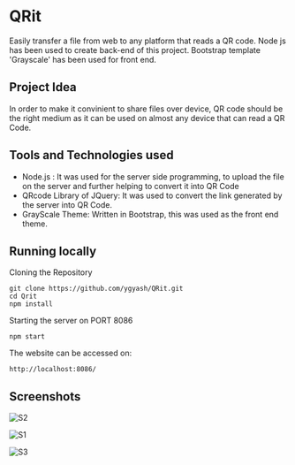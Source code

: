 # QRit
Easily transfer a file from web to any platform that reads a QR code. Node js has been used to create back-end of this project. Bootstrap template 'Grayscale' has been used for front end.

## Project Idea
In order to make it convinient to share files over device, QR code should be the right medium as it can be used on almost any device that can read a QR Code.

## Tools and Technologies used
* Node.js : It was used for the server side programming, to upload the file on the server and further helping to convert it into QR Code
* QRcode Library of JQuery: It was used to convert the link generated by the server into QR Code.
* GrayScale Theme: Written in Bootstrap, this was used as the front end theme.

## Running locally 
Cloning the Repository
```
git clone https://github.com/ygyash/QRit.git
cd Qrit
npm install
```
Starting the server on PORT 8086
```
npm start
```

The website can be accessed on:
```
http://localhost:8086/
```

## Screenshots

![S2](https://raw.githubusercontent.com/ygyash/Qrit/master/images/Screenshot%202.png)

![S1](https://raw.githubusercontent.com/ygyash/Qrit/master/images/Screenshot%201.png)

![S3](https://raw.githubusercontent.com/ygyash/Qrit/master/images/Screenshot%203.png)
